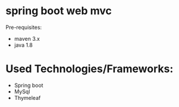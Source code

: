 

# spring boot web mvc

Pre-requisites:

 - maven 3.x
 - java 1.8


# Used Technologies/Frameworks:

 - Spring boot
 - MySql
 - Thymeleaf 
